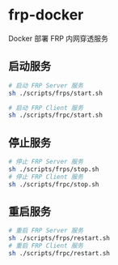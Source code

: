 # frp-docker

Docker 部署 FRP 内网穿透服务

## 启动服务

```bash
# 启动 FRP Server 服务
sh ./scripts/frps/start.sh

# 启动 FRP Client 服务
sh ./scripts/frpc/start.sh
```

## 停止服务

```bash
# 停止 FRP Server 服务
sh ./scripts/frps/stop.sh
# 停止 FRP Client 服务
sh ./scripts/frpc/stop.sh
```

## 重启服务

```bash
# 重启 FRP Server 服务
sh ./scripts/frps/restart.sh
# 重启 FRP Client 服务
sh ./scripts/frpc/restart.sh
```
